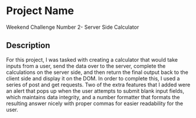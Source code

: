 # Project Name

Weekend Challenge Number 2- Server Side Calculator

## Description

For this project, I was tasked with creating a calculator that would take inputs from a user, send the data over to the server, complete the calculations on the server side, and then return the final output back to the client side and display it on the DOM. In order to complete this, I used a series of post and get requests. Two of the extra features that I added were an alert that pops up when the user attempts to submit blank input fields, which maintains data integrity, and a number formatter that formats the resulting answer nicely with proper commas for easier readability for the user.
